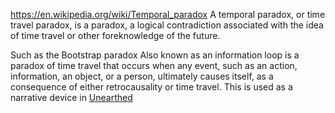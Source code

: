 https://en.wikipedia.org/wiki/Temporal_paradox
A temporal paradox, or time travel paradox, is a paradox, a logical contradiction associated with the idea of time travel or other foreknowledge of the future. 

Such as the Bootstrap paradox
Also known as an information loop is a paradox of time travel that occurs when any event, such as an action, information, an object, or a person, ultimately causes itself, as a consequence of either retrocausality or time travel.
This is used as a narrative device in [Unearthed](Unearthed.md)